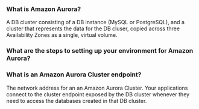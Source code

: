 ### What is Amazon Aurora?
A DB cluster consisting of a DB instance (MySQL or PostgreSQL), and a cluster
that represents the data for the DB cluser, copied across three Availability
Zones as a single, virtual volume.
  
### What are the steps to setting up your environment for Amazon Aurora?


### What is an Amazon Aurora Cluster endpoint?
The network address for an an Amazon Aurora Cluster. Your applications 
connect to the cluster endpoint exposed by the DB cluster whenever they need 
to access the databases created in that DB cluster.

### 